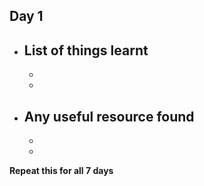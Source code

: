 ## Day 1
- List of things learnt
    -
    -
    -

- Any useful resource found
    -
    -
    -

**Repeat this for all 7 days**